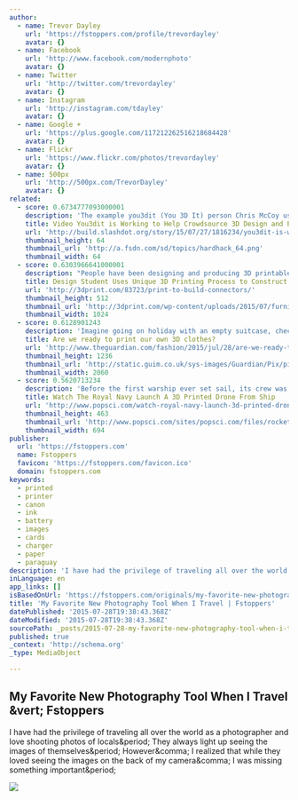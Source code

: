```yaml
---
author:
  - name: Trevor Dayley
    url: 'https://fstoppers.com/profile/trevordayley'
    avatar: {}
  - name: Facebook
    url: 'http://www.facebook.com/modernphoto'
    avatar: {}
  - name: Twitter
    url: 'http://twitter.com/trevordayley'
    avatar: {}
  - name: Instagram
    url: 'http://instagram.com/tdayley'
    avatar: {}
  - name: Google +
    url: 'https://plus.google.com/117212262516218684428'
    avatar: {}
  - name: Flickr
    url: 'https://www.flickr.com/photos/trevordayley'
    avatar: {}
  - name: 500px
    url: 'http://500px.com/TrevorDayley'
    avatar: {}
related:
  - score: 0.6734777093000001
    description: 'The example you3dit (You 3D It) person Chris McCoy uses in this video is a prosthetic hand they wanted to make because one of their people lost fingers in a construction accident. Instead of drawing up plans for a new hand, they searched online -- and found enablingthefuture.org, which is all about ...'
    title: Video You3dit is Working to Help Crowdsource 3D Design and Printing (Video)
    url: 'http://build.slashdot.org/story/15/07/27/1816234/you3dit-is-working-to-help-crowdsource-3d-design-and-printing-video'
    thumbnail_height: 64
    thumbnail_url: 'http://a.fsdn.com/sd/topics/hardhack_64.png'
    thumbnail_width: 64
  - score: 0.6303966641000001
    description: "People have been designing and producing 3D printable furniture for years now, to varying degrees of success. As you would expect, 3D printing with plastic isn't always the best option for home furnishings. While there are large-scale 3D printers capable of producing full size pieces, they are not cheap and there is still the fragility of most 3D printing materials to consider."
    title: Design Student Uses Unique 3D Printing Process to Construct Furniture
    url: 'http://3dprint.com/83723/print-to-build-connectors/'
    thumbnail_height: 512
    thumbnail_url: 'http://3dprint.com/wp-content/uploads/2015/07/furniture-joints-feat-1024x512.png'
    thumbnail_width: 1024
  - score: 0.6128901243
    description: 'Imagine going on holiday with an empty suitcase, checking out the vibe of the hotel bar on arrival, then printing out the perfect dress to match it in your room. Such a delicious possibility could be on offer - one day - thanks to 3D printing.'
    title: Are we ready to print our own 3D clothes?
    url: 'http://www.theguardian.com/fashion/2015/jul/28/are-we-ready-to-print-our-own-3d-clothes'
    thumbnail_height: 1236
    thumbnail_url: 'http://static.guim.co.uk/sys-images/Guardian/Pix/pictures/2015/7/27/1438007859638/ac87447a-3a0e-419f-b0ca-5769dbadc983-2060x1236.jpeg'
    thumbnail_width: 2060
  - score: 0.5620713234
    description: 'Before the first warship ever set sail, its crew was faced with a serious constraint: limited space. Through centuries, navies have improved on that front, with dense foods, hammocks or bunkbeds layered tight, and with careful planning of what precisely is needed, plus a fleet of logistical resupply ships to fetch spare parts as needed.'
    title: Watch The Royal Navy Launch A 3D Printed Drone From Ship
    url: 'http://www.popsci.com/watch-royal-navy-launch-3d-printed-drone-ship'
    thumbnail_height: 463
    thumbnail_url: 'http://www.popsci.com/sites/popsci.com/files/rocketboosters.jpg'
    thumbnail_width: 694
publisher:
  url: 'https://fstoppers.com'
  name: Fstoppers
  favicon: 'https://fstoppers.com/favicon.ico'
  domain: fstoppers.com
keywords:
  - printed
  - printer
  - canon
  - ink
  - battery
  - images
  - cards
  - charger
  - paper
  - paraguay
description: 'I have had the privilege of traveling all over the world as a photographer and love shooting photos of locals. They always light up seeing the images of themselves. However, I realized that while they loved seeing the images on the back of my camera, I was missing something important.'
inLanguage: en
app_links: []
isBasedOnUrl: 'https://fstoppers.com/originals/my-favorite-new-photography-tool-when-i-travel-2749'
title: 'My Favorite New Photography Tool When I Travel | Fstoppers'
datePublished: '2015-07-28T19:38:43.368Z'
dateModified: '2015-07-28T19:38:43.368Z'
sourcePath: _posts/2015-07-28-my-favorite-new-photography-tool-when-i-travel-or-fstoppers.md
published: true
_context: 'http://schema.org'
_type: MediaObject

---
```

<article style=""><h1>My Favorite New Photography Tool When I Travel &amp;vert; Fstoppers</h1><p>I have had the privilege of traveling all over the world as a photographer and love shooting photos of locals&amp;period; They always light up seeing the images of themselves&amp;period; However&amp;comma; I realized that while they loved seeing the images on the back of my camera&amp;comma; I was missing something important&amp;period;</p><img src="https://d1w5usc88actyi.cloudfront.net/wp-content/uploads/2013/07/2013-07-17_00011.jpg" /></article>